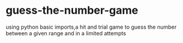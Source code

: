 # guess-the-number-game
using python basic imports,a hit and trial game to guess the number between a given range and in a limited attempts
